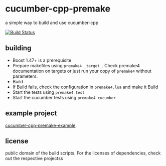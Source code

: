cucumber-cpp-premake
====================

a simple way to build and use cucumber-cpp

[![Build Status](https://travis-ci.org/d-led/cucumber-cpp-premake.png?branch=master)](https://travis-ci.org/d-led/cucumber-cpp-premake)

building
--------

- Boost 1.47+ is a prerequisite
- Prepare makefiles using `premake4 _target_`. Check premake4 documentation on targets or just run your copy of `premake4` without parameters.
- Build
- If Build fails, check the configuration in `premake4.lua` and make it Build
- Start the tests using `premake4 test`
- Start the cucumber tests using `premake4 cucumber`


example project
---------------

[cucumber-cpp-premake-example](https://github.com/d-led/cucumber-cpp-premake-example)


license
-------

public domain of the build scripts. For the licenses of dependencies, check out the respective projectss

